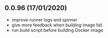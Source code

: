 
## 0.0.96 (17/01/2020)
* improve runner logs and spinner
* give more feedback when building image fail
* run build script before building Docker image
